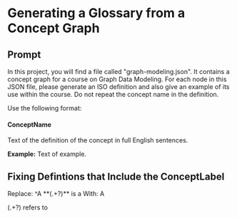 # Generating a Glossary from a Concept Graph

## Prompt

In this project, you will find a file called "graph-modeling.json".  It contains a concept graph for a course on Graph Data Modeling.  For each node in this JSON file, please generate an ISO definition and also give an example of its use within the course.  Do not repeat the concept name in the definition.

Use the following format:

#### ConceptName

Text of the definition of the concept in full English sentences.

**Example:** Text of example.


## Fixing Defintions that Include the ConceptLabel

Replace: ^A \*\*(.+?)\*\* is a
With: A

(.+?) refers to
